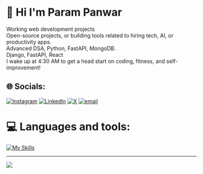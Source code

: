 #                                                                             💫 Hi I'm Param Panwar
Working web development projects<br>Open-source projects, or building tools related to hiring tech, AI, or productivity apps.<br>Advanced DSA, Python, FastAPI, MongoDB.<br>Django, FastAPI, React<br>I wake up at 4:30 AM to get a head start on coding, fitness, and self-improvement!


## 🌐 Socials:
[![Instagram](https://img.shields.io/badge/Instagram-%23E4405F.svg?logo=Instagram&logoColor=white)](https://instagram.com/parampanwar36) [![LinkedIn](https://img.shields.io/badge/LinkedIn-%230077B5.svg?logo=linkedin&logoColor=white)](https://linkedin.com/in/parampanwar) [![X](https://img.shields.io/badge/X-black.svg?logo=X&logoColor=white)](https://x.com/parampanwar36) [![email](https://img.shields.io/badge/Email-D14836?logo=gmail&logoColor=white)](mailto:parampanwar36@gmail.com) 

# 💻 Languages and tools:
[![My Skills](https://skillicons.dev/icons?i=c,cpp,js,html,css,nodejs,react,django,git,github,nextjs,netlify,vercel,vscode)](https://skillicons.dev)



---
[![](https://visitcount.itsvg.in/api?id=parampanwar&icon=0&color=0)](https://visitcount.itsvg.in)

